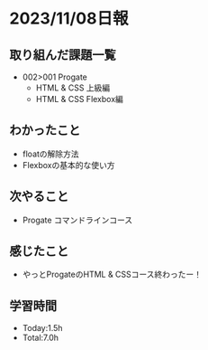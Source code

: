 # 2023/11/08日報

## 取り組んだ課題一覧
- 002>001 Progate
  - HTML & CSS 上級編
  - HTML & CSS Flexbox編
## わかったこと
- floatの解除方法
- Flexboxの基本的な使い方
## 次やること
- Progate コマンドラインコース
## 感じたこと
- やっとProgateのHTML & CSSコース終わったー！
## 学習時間
- Today:1.5h
- Total:7.0h
